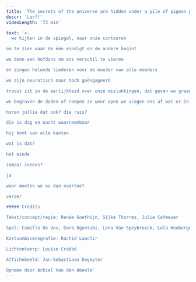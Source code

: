 ```yaml
---
title: 'The secrets of the universe are hidden under a pile of pigeon poop'
descr: 'Larf!'
videoLength: '73 min'

text: '>-
  we kijken in de spiegel, naar onze contouren

om te zien waar de één eindigt en de andere begint

we doen een hofdans om ons verschil te vieren

en zingen helende liederen voor de moeder van alle moeders

we zijn neurotisch maar toch geëngageerd

troost zit in de eerlijkheid over onze mislukkingen, dat geven we graag toe

we begraven de doden of roepen ze weer open we vragen ons af wat er in godsnaam in het ei zit

horen jullie dat ook? die ruis?

die is dag en nacht waarneembaar

hij komt van alle kanten

wat is dat?

het einde

zomaar ineens?

ja

waar moeten we nu dan naartoe?

verder

##### Credits

Tekst/concept/regie: Renée Goethijn, Silke Thorrez, Julie Cafmeyer

Spel: Camille De Vos, Dara Oguntubi, Lena Van Speybroeck, Lola Heuberger, Luca Persan, Pepijn Loobuyck

Kostuum&scenografie: Rachid Laachir

Lichtontwerp: Louise Crabbé

Affichebeeld: Jan-Sebastiaan Degeyter

Opname door Achiel Van den Abeele'
---
```

